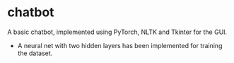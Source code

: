 # chatbot
A basic chatbot, implemented using PyTorch, NLTK and Tkinter for the GUI.

* A neural net with two hidden layers has been implemented for training the dataset. 
